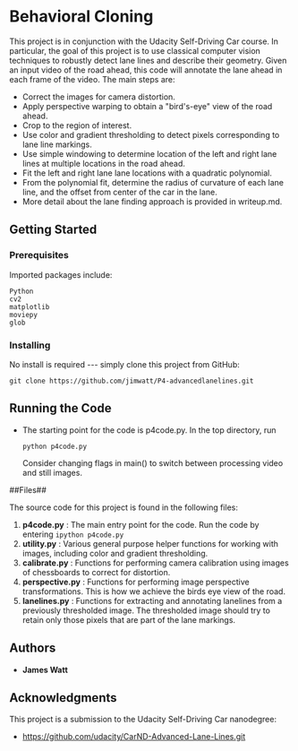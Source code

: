 # Behavioral Cloning

This project is in conjunction with the Udacity Self-Driving Car course.  In particular, the goal of this project is to use classical computer vision techniques to robustly detect lane lines and describe their geometry.  Given an input video of the road ahead, this code will annotate the lane ahead in each frame of the video. The main steps are: 

* Correct the images for camera distortion.
* Apply perspective warping to obtain a "bird's-eye" view of the road ahead.
* Crop to the region of interest.
* Use color and gradient thresholding to detect pixels corresponding to lane line markings.
* Use simple windowing to determine location of the left and right lane lines at multiple locations in the road ahead.
* Fit the left and right lane lane locations with a quadratic polynomial.   
* From the polynomial fit, determine the radius of curvature of each lane line, and the offset from center of the car in the lane.
* More detail about the lane finding approach is provided in writeup.md.

## Getting Started

### Prerequisites

Imported packages include:

```
Python
cv2
matplotlib
moviepy
glob
```

### Installing

No install is required --- simply clone this project from GitHub:

```
git clone https://github.com/jimwatt/P4-advancedlanelines.git
```

## Running the Code

* The starting point for the code is p4code.py.  In the top directory, run 

  `python p4code.py`

  Consider changing flags in main() to switch between processing video and still images.


##Files##

The source code for this project is found in the following files:

1. **p4code.py** : The main entry point for the code.  Run the code by entering `ipython p4code.py`
2. **utility.py** : Various general purpose helper functions for working with images, including color and gradient thresholding.
3. **calibrate.py** : Functions for performing camera calibration using images of chessboards to correct for distortion.
4. **perspective.py** : Functions for performing image perspective transformations.  This is how we achieve the birds eye view of the road.
5. **lanelines.py** : Functions for extracting and annotating lanelines from a previously thresholded image.  The thresholded image should try to retain only those pixels that are part of the lane markings.  



## Authors

* **James Watt**

<!--## License

This project is licensed under the MIT License - see the [LICENSE.md](LICENSE.md) file for details-->

## Acknowledgments
This project is a submission to the Udacity Self-Driving Car nanodegree:

* https://github.com/udacity/CarND-Advanced-Lane-Lines.git

